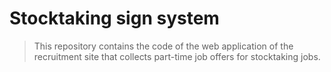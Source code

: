 # Stocktaking sign system
>This repository contains the code of the web application of the recruitment site that collects part-time job offers for stocktaking jobs.
